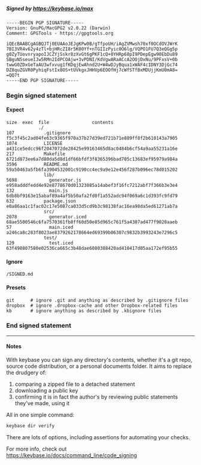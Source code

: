 ##### Signed by https://keybase.io/max
```
-----BEGIN PGP SIGNATURE-----
Version: GnuPG/MacGPG2 v2.0.22 (Darwin)
Comment: GPGTools - https://gpgtools.org

iQEcBAABCgAGBQJTj0EUAAoJEJgKPw0B/gTfpoUH/iAgZVMwsh70xf0OCdOVJWrK
7BI3VR4v62y4zTl+bjHRcZI8r5K00Yf+nTGIIzPyic0O6lg/VQPO1FU7Q3eQGg5p
g0ZyTUovnryapoIJCZYjSskr8zXvGt6gPKF1cQ+0YHRp68pI9PDepEgw90EbDu89
SBguN5seueIJw5RMn2IdPCOAjw+3vPDNI/KdVgwARaACcA2OOjDxNu/9PFxsV+0b
twwG0ZDxGeTaAU3wfxvug1fKDqjEwAhnd2U+W4wDJyBqua1xWAF4cIDNY3DjGc74
DZ8quZGVR0PyhiqFstIx8OS+tUVkgxJHHVp6EOOfHj7cWfSTfBxMDUjjKmU0mA8=
=QQ7t
-----END PGP SIGNATURE-----

```

<!-- END SIGNATURES -->

### Begin signed statement 

#### Expect

```
size  exec  file                contents                                                        
            ./                                                                                  
107           .gitignore        f5c3f45c2ad04fe63c9365f970a37b27d39ed721b71e889ff8f2b610143a7905
1074          LICENSE           a431ce5edcc96f2047072de28425e99163465d8ac0484b6cf54a9aa55231a16e
217           Makefile          6721d873ee6a7d80da5d8d1df66bfdf3f8365396bad705c13683ef95979a984a
3596          README.md         59a50463a5fb6fa3904532001c9190cc4ec9a9e12e456f287b096ec78d015202
              lib/                                                                              
5698            generator.js    e958adddfedd4e92e8778670d01323085a14abef3f16fc7212abf7f366b3e3e4
132             main.js         6db8bf9163e15abaf89a4af5b50afa2fd0f1a552adc94f069a6c1d393fc9fd79
632           package.json      e0a86aa1c1fac02c17e5087ca033d5cd9b3c98138fac16ea98da5ed61271ab7a
              src/                                                                              
2078            generator.iced  68ae5500546c6fa7570361fb8ff60d50e85d965c761f5a4307ad477f9020aaeb
57              main.iced       a246ca8c283f8023ae8379262178664ed69399b06307c9832b3993243e7296c5
              test/                                                                             
129             test.iced       63f498807580e02536ca665c3b48dae6080388420ad410417d05aa172ef95b55
```

#### Ignore

```
/SIGNED.md
```

#### Presets

```
git      # ignore .git and anything as described by .gitignore files
dropbox  # ignore .dropbox-cache and other Dropbox-related files    
kb       # ignore anything as described by .kbignore files          
```

<!-- summarize version = 0.0.8 -->

### End signed statement

<hr>

#### Notes

With keybase you can sign any directory's contents, whether it's a git repo,
source code distribution, or a personal documents folder. It aims to replace the drudgery of:

  1. comparing a zipped file to a detached statement
  2. downloading a public key
  3. confirming it is in fact the author's by reviewing public statements they've made, using it

All in one simple command:

```bash
keybase dir verify
```

There are lots of options, including assertions for automating your checks.

For more info, check out https://keybase.io/docs/command_line/code_signing